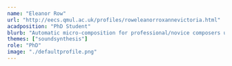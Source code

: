 ```yaml
---
name: "Eleanor Row"
url: "http://eecs.qmul.ac.uk/profiles/roweleanorroxannevictoria.html"
acadposition: "PhD Student"
blurb: "Automatic micro-composition for professional/novice composers using generative models as creativity support tools"
themes: ["soundsynthesis"]
role: "PhD"
image: "./defaultprofile.png"
---
```

